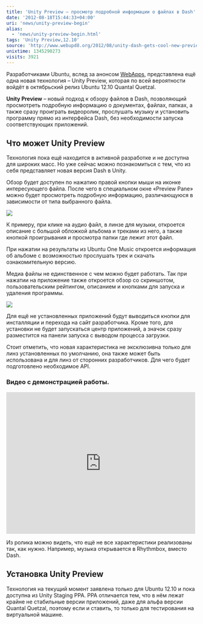 ```yaml
---
title: 'Unity Preview – просмотр подробной информации о файлах в Dash'
date: '2012-08-18T15:44:33+04:00'
uri: 'news/unity-preview-begin'
alias: 
  - 'news/unity-preview-begin.html'
tags: 'Unity Preview,12.10'
source: 'http://www.webupd8.org/2012/08/unity-dash-gets-cool-new-previews.html'
unixtime: 1345290273
visits: 3921
---
```

Разработчиками Ubuntu, вслед за анонсом [WebApps](news/ubuntu-webapps), представлена ещё одна новая технология – Unity Preview, которая по всей вероятности войдёт в октябрьский релиз Ubuntu 12.10 Quantal Quetzal.

**Unity Preview** – новый подход к обзору файлов в Dash, позволяющий просмотреть подробную информацию о документах, файлах, папках, а также сразу проиграть видеоролик, прослушать музыку и установить программу прямо из интерфейса Dash, без необходимости запуска соответствующих приложений.

## Что может Unity Preview

Технология пока ещё находится в активной разработке и не доступна для широких масс. Но уже сейчас можно познакомиться с тем, что из себя представляет новая версия Dash в Unity.

Обзор будет доступен по нажатию правой кнопки мыши на иконке интересующего файла. После чего в специальном окне «Preview Pane» можно будет просмотреть подробную информацию, различающуюся в зависимости от типа выбранного файла.

[![](img/2012/08/18/15-00/music-7807487984-o.jpg)](img/2012/08/18/15-00/music-7807487984-o.jpg)

К примеру, при клике на аудио файл, в линзе для музыки, откроется описание с большой обложкой альбома и треками из него, а также кнопкой проигрывания и просмотра папки где лежит этот файл.

При нажатии на результаты из Ubuntu One Music откроется информация об альбоме с возможностью прослушать трек и скачать ознакомительную версию.

Медиа файлы не единственное с чем можно будет работать. Так при нажатии на приложение также откроется обзор со скриншотом, пользовательским рейтингом, описанием и кнопками для запуска и удаления программы.

[![](img/2012/08/18/15-00/rhythmbox-previews-dash-7807488762-o.jpg)](img/2012/08/18/15-00/rhythmbox-previews-dash-7807488762-o.jpg)

Для ещё не установленных приложений будут выводиться кнопки для инсталляции и перехода на сайт разработчика. Кроме того, для установки не будет запускаться центр приложений, а значок сразу разместится на панели запуска с выводом процесса загрузки.

Стоит отметить, что новая характеристика не эксклюзивна только для линз установленных по умолчанию, она также может быть использована и для линз от сторонних разработчиков. Для чего будет подготовлено необходимое API.

### Видео с демонстрацией работы.

<iframe src="https://www.youtube.com/embed/WC2f_Xy_g5s" frameborder="0" width="500" height="375"></iframe>

Из ролика можно видеть, что ещё не все характеристики реализованы так, как нужно. Например, музыка открывается в Rhythmbox, вместо Dash.

## Установка Unity Preview

Технология на текущий момент заявлена только для Ubuntu 12.10 и пока доступна из Unity Staging PPA. PPA отличается тем, что в нём лежат крайне не стабильные версии приложений, даже для альфа версии Quantal Quetzal, поэтому если и ставить, то только для тестирования на виртуальной машине.
